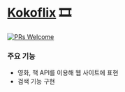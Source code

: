 # [Kokoflix](https://free-ko.github.io/project-react-kokoflix/#/) 🎞
[![PRs Welcome](https://img.shields.io/badge/PRs-welcome-brightgreen.svg?style=flat-square)](http://makeapullrequest.com)

### 주요 기능
- 영화, 책 API를 이용해 웹 사이트에 표현
- 검색 기능 구현

